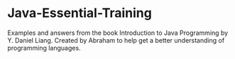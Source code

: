 # Java-Essential-Training
Examples and answers from the book Introduction to Java Programming by Y. Daniel Liang. Created by Abraham to help get a better understanding of programming languages.
